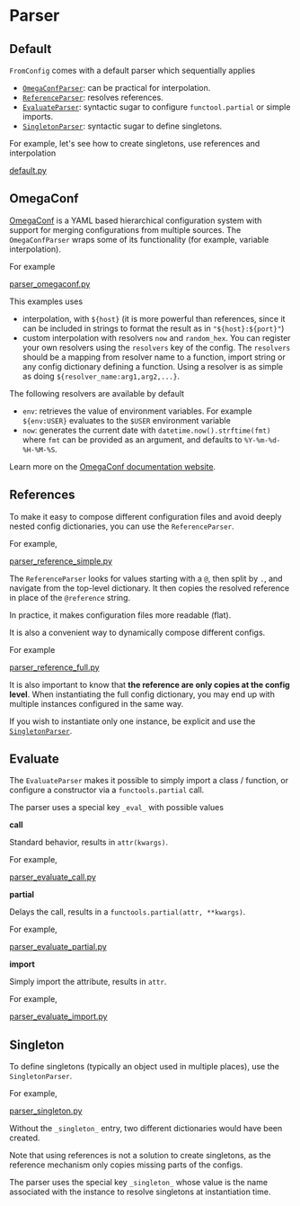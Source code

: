 # Parser <!-- {docsify-ignore} -->


<a id="default"></a>
## Default

`FromConfig` comes with a default parser which sequentially applies

- [`OmegaConfParser`](#omegaconf): can be practical for interpolation.
- [`ReferenceParser`](#references): resolves references.
- [`EvaluateParser`](#evaluate): syntactic sugar to configure `functool.partial` or simple imports.
- [`SingletonParser`](#singleton): syntactic sugar to define singletons.

For example, let's see how to create singletons, use references and interpolation

[default.py](default.py ':include :type=code python')


<a id="omegaconf"></a>
## OmegaConf

[OmegaConf](https://omegaconf.readthedocs.io) is a YAML based hierarchical configuration system with support for merging configurations from multiple sources. The `OmegaConfParser` wraps some of its functionality (for example, variable interpolation).

For example

[parser_omegaconf.py](parser_omegaconf.py ':include :type=code python')

This examples uses

- interpolation, with `${host}` (it is more powerful than references, since it can be included in strings to format the result as in `"${host}:${port}"`)
- custom interpolation with resolvers `now` and `random_hex`. You can register your own resolvers using the `resolvers` key of the config. The `resolvers` should be a mapping from resolver name to a function, import string or any config dictionary defining a function. Using a resolver is as simple as doing `${resolver_name:arg1,arg2,...}`.


The following resolvers are available by default

- `env`: retrieves the value of environment variables. For example `${env:USER}` evaluates to the `$USER` environment variable
- `now`: generates the current date with `datetime.now().strftime(fmt)` where `fmt` can be provided as an argument, and defaults to `%Y-%m-%d-%H-%M-%S`.

Learn more on the [OmegaConf documentation website](https://omegaconf.readthedocs.io).


<a id="references"></a>
## References

To make it easy to compose different configuration files and avoid deeply nested config dictionaries, you can use the `ReferenceParser`.

For example,

[parser_reference_simple.py](parser_reference_simple.py ':include :type=code python')

The `ReferenceParser` looks for values starting with a `@`, then split by `.`, and navigate from the top-level dictionary. It then copies the resolved reference in place of the `@reference` string.

In practice, it makes configuration files more readable (flat).

It is also a convenient way to dynamically compose different configs.

For example

[parser_reference_full.py](parser_reference_full.py ':include :type=code python')

It is also important to know that __the reference are only copies at the config level__. When instantiating the full config dictionary, you may end up with multiple instances configured in the same way.

If you wish to instantiate only one instance, be explicit and use the [`SingletonParser`](#singleton).

<a id="evaluate"></a>
## Evaluate

The `EvaluateParser` makes it possible to simply import a class / function, or configure a constructor via a `functools.partial` call.

The parser uses a special key `_eval_` with possible values

__call__

Standard behavior, results in `attr(kwargs)`.

For example,

[parser_evaluate_call.py](parser_evaluate_call.py ':include :type=code python')

__partial__

Delays the call, results in a `functools.partial(attr, **kwargs)`.

For example,

[parser_evaluate_partial.py](parser_evaluate_partial.py ':include :type=code python')

__import__

Simply import the attribute, results in `attr`.

For example,

[parser_evaluate_import.py](parser_evaluate_import.py ':include :type=code python')


<a id="singleton"></a>
## Singleton

To define singletons (typically an object used in multiple places), use the `SingletonParser`.

For example,

[parser_singleton.py](parser_singleton.py ':include :type=code python')

Without the `_singleton_` entry, two different dictionaries would have been created.

Note that using references is not a solution to create singletons, as the reference mechanism only copies missing parts of the configs.

The parser uses the special key `_singleton_` whose value is the name associated with the instance to resolve singletons at instantiation time.
